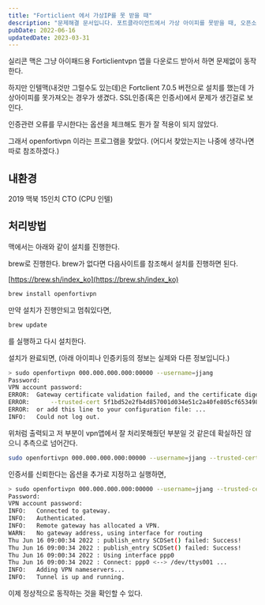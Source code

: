 ```yaml
---
title: "Forticlient 에서 가상IP를 못 받을 때"
description: "문제해결 문서입니다. 포트클라이언트에서 가상 아이피를 못받을 때, 오픈소스인 openfortivpn 의 설치와 사용방법."
pubDate: 2022-06-16
updatedDate: 2023-03-31
---
```


실리콘 맥은 그냥 아이패드용 Forticlientvpn 앱을 다운로드 받아서 하면 문제없이 동작한다. 

하지만 인텔맥(내것만 그럴수도 있는데)은 Fortclient 7.0.5 버전으로 설치를 했는데 가상아이피를 못가져오는 경우가 생겼다. SSL인증(혹은 인증서)에서 문제가 생긴걸로 보인다.

인증관련 오류를 무시한다는 옵션을 체크해도 뭔가 잘 적용이 되지 않았다.

그래서 openfortivpn 이라는 프로그램을 찾았다. (어디서 찾았는지는 나중에 생각나면 따로 참조하겠다.)

## 내환경

2019 맥북 15인치 CTO (CPU 인텔)

## 처리방법

맥에서는 아래와 같이 설치를 진행한다.

brew로 진행한다. brew가 없다면 다음사이트를 참조해서 설치를 진행하면 된다.

[https://brew.sh/index_ko](https://brew.sh/index_ko)

```bash
brew install openfortivpn
```

만약 설치가 진행안되고 멈춰있다면,

```bash
brew update
```

를 실행하고 다시 설치한다.

설치가 완료되면, (아래 아이피나 인증키등의 정보는 실제와 다른 정보입니다.)

```bash
> sudo openfortivpn 000.000.000.000:00000 --username=jjang
Password:
VPN account password: 
ERROR:  Gateway certificate validation failed, and the certificate digest is not in the local whitelist. If you trust it, rerun with:
ERROR:      --trusted-cert 5f1bd52e2fb4d857001d034e51c2a40fe805cf65349821859e0f0e2bbfbca15a
ERROR:  or add this line to your configuration file: ...
INFO:   Could not log out.
```

위처럼 출력되고 저 부분이 vpn앱에서 잘 처리못해줬던 부분일 것 같은데 확실하진 않으니 추측으로 넘어간다.

```bash
sudo openfortivpn 000.000.000.000:00000 --username=jjang --trusted-cert 5f1bd52e2fb4d857001d034e51c2a40fe805cf65349821859e0f0e2bbfbca15a
```

인증서를 신뢰한다는 옵션을 추가로 지정하고 실행하면,

```bash
> sudo openfortivpn 000.000.000.000:00000 --username=jjang --trusted-cert 5f1bd52e2fb4d857001d034e51c2a40fe805cf65349821859e0f0e2bbfbca15a
Password:
VPN account password: 
INFO:   Connected to gateway.
INFO:   Authenticated.
INFO:   Remote gateway has allocated a VPN.
WARN:   No gateway address, using interface for routing
Thu Jun 16 09:00:34 2022 : publish_entry SCDSet() failed: Success!
Thu Jun 16 09:00:34 2022 : publish_entry SCDSet() failed: Success!
Thu Jun 16 09:00:34 2022 : Using interface ppp0
Thu Jun 16 09:00:34 2022 : Connect: ppp0 <--> /dev/ttys001 ...
INFO:   Adding VPN nameservers...
INFO:   Tunnel is up and running.
```

이제 정상적으로 동작하는 것을 확인할 수 있다.